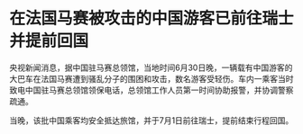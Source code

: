 

# 在法国马赛被攻击的中国游客已前往瑞士并提前回国

央视新闻消息，据中国驻马赛总领馆，当地时间6月30日晚，一辆载有中国游客的大巴车在法国马赛遭到骚乱分子的围困和攻击，数名游客受轻伤。车内一乘客当时致电中国驻马赛总领馆领保电话，总领馆工作人员第一时间协助报警，并协调警察疏通。

当晚，该批中国乘客均安全抵达旅馆，并于7月1日前往瑞士，提前结束行程回国。

